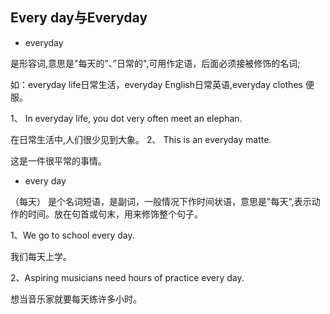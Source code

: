## Every day与Everyday


* everyday

是形容词,意思是"每天的”、”日常的",可用作定语，后面必须接被修饰的名词;

如：everyday life日常生活，everyday English日常英语,everyday clothes 便服。

1、 In everyday life, you dot very often meet an elephan.

在日常生活中,人们很少见到大象。
2、 This is an everyday matte.

这是一件很平常的事情。

* every day

（每天） 是个名词短语，是副词，一般情况下作时间状语，意思是"每天",表示动作的时间。放在句首或句末，用来修饰整个句子。

1、We go to school every day. 

我们每天上学。

2、Aspiring musicians need hours of practice every day.

想当音乐家就要每天练许多小时。

